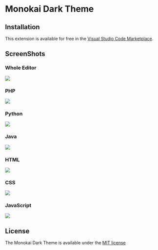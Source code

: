 # Monokai Dark Theme

## Installation

This extension is available for free in the [Visual Studio Code Marketplace](https://marketplace.visualstudio.com/items?itemName=Treevel.monokai-dark-theme).

## ScreenShots

### Whole Editor

![](./screenshots/whole-editor.png)

### PHP

![](./screenshots/php.png)

### Python

![](./screenshots/python.png)

### Java

![](./screenshots/java.png)

### HTML

![](./screenshots/html.png)

### CSS

![](./screenshots/css.png)

### JavaScript

![](./screenshots/javascript.png)

## License

The Monokai Dark Theme is available under the [MIT license](https://github.com/treevel/vscode-theme-monokai-dark/blob/master/LICENSE)